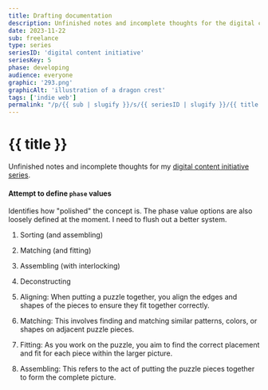 ```yaml
---
title: Drafting documentation
description: Unfinished notes and incomplete thoughts for the digital content initiative's goals.
date: 2023-11-22
sub: freelance
type: series
seriesID: 'digital content initiative'
seriesKey: 5
phase: developing
audience: everyone
graphic: '293.png'
graphicAlt: 'illustration of a dragon crest'
tags: ['indie web']
permalink: "/p/{{ sub | slugify }}/s/{{ seriesID | slugify }}/{{ title | slugify }}.html"
---
```

# {{ title }}

Unfinished notes and incomplete thoughts for my [digital content initiative series](https://www.fromjason.xyz/p/freelance/s/digital-content-initiative/).

#### Attempt to define `phase` values
Identifies how "polished" the concept is. The phase value options are also loosely defined at the moment. I need to flush out a better system. 

1. Sorting (and assembling)
2. Matching (and fitting)
3. Assembling (with interlocking)
4. Deconstructing 

1. Aligning: When putting a puzzle together, you align the edges and shapes of the pieces to ensure they fit together correctly.
2. Matching: This involves finding and matching similar patterns, colors, or shapes on adjacent puzzle pieces.
3. Fitting: As you work on the puzzle, you aim to find the correct placement and fit for each piece within the larger picture.
4. Assembling: This refers to the act of putting the puzzle pieces together to form the complete picture.

